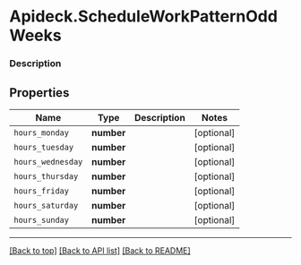 # Apideck.ScheduleWorkPatternOddWeeks

### Description

## Properties
Name | Type | Description | Notes
------------ | ------------- | ------------- | -------------
`hours_monday` | **number** |  | [optional] 
`hours_tuesday` | **number** |  | [optional] 
`hours_wednesday` | **number** |  | [optional] 
`hours_thursday` | **number** |  | [optional] 
`hours_friday` | **number** |  | [optional] 
`hours_saturday` | **number** |  | [optional] 
`hours_sunday` | **number** |  | [optional] 





---

[[Back to top]](#) [[Back to API list]](../../../../README.md#documentation-for-api-endpoints) [[Back to README]](../../../../README.md)


